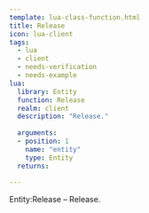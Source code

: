 ```yaml
---
template: lua-class-function.html
title: Release
icon: lua-client
tags:
  - lua
  - client
  - needs-verification
  - needs-example
lua:
  library: Entity
  function: Release
  realm: client
  description: "Release."
  
  arguments:
  - position: 1
    name: "entity"
    type: Entity
  returns:
    
---
```


<div class="lua__search__keywords">
Entity:Release &#x2013; Release.
</div>
